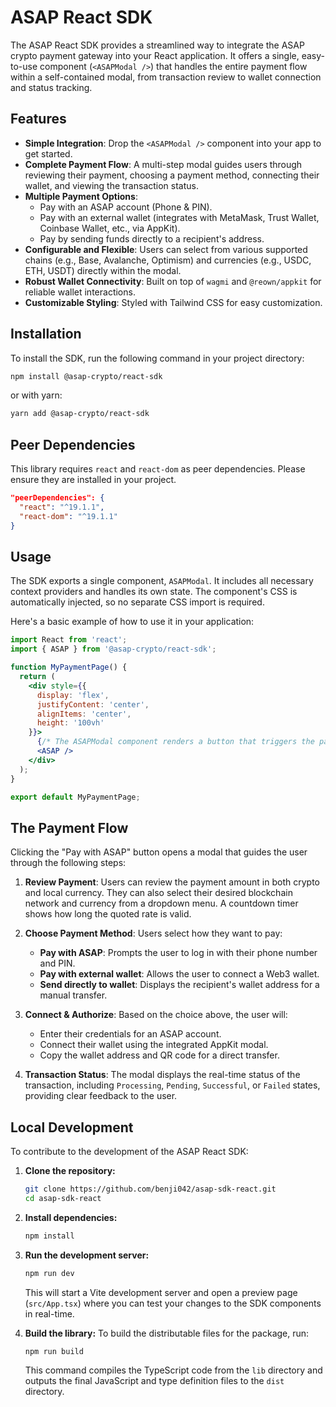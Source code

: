 # ASAP React SDK

The ASAP React SDK provides a streamlined way to integrate the ASAP crypto payment gateway into your React application. It offers a single, easy-to-use component (`<ASAPModal />`) that handles the entire payment flow within a self-contained modal, from transaction review to wallet connection and status tracking.

## Features

-   **Simple Integration**: Drop the `<ASAPModal />` component into your app to get started.
-   **Complete Payment Flow**: A multi-step modal guides users through reviewing their payment, choosing a payment method, connecting their wallet, and viewing the transaction status.
-   **Multiple Payment Options**:
    -   Pay with an ASAP account (Phone & PIN).
    -   Pay with an external wallet (integrates with MetaMask, Trust Wallet, Coinbase Wallet, etc., via AppKit).
    -   Pay by sending funds directly to a recipient's address.
-   **Configurable and Flexible**: Users can select from various supported chains (e.g., Base, Avalanche, Optimism) and currencies (e.g., USDC, ETH, USDT) directly within the modal.
-   **Robust Wallet Connectivity**: Built on top of `wagmi` and `@reown/appkit` for reliable wallet interactions.
-   **Customizable Styling**: Styled with Tailwind CSS for easy customization.

## Installation

To install the SDK, run the following command in your project directory:

```bash
npm install @asap-crypto/react-sdk
```

or with yarn:

```bash
yarn add @asap-crypto/react-sdk
```

## Peer Dependencies

This library requires `react` and `react-dom` as peer dependencies. Please ensure they are installed in your project.

```json
"peerDependencies": {
  "react": "^19.1.1",
  "react-dom": "^19.1.1"
}
```

## Usage

The SDK exports a single component, `ASAPModal`. It includes all necessary context providers and handles its own state. The component's CSS is automatically injected, so no separate CSS import is required.

Here's a basic example of how to use it in your application:

```jsx
import React from 'react';
import { ASAP } from '@asap-crypto/react-sdk';

function MyPaymentPage() {
  return (
    <div style={{ 
      display: 'flex', 
      justifyContent: 'center', 
      alignItems: 'center', 
      height: '100vh' 
    }}>
      {/* The ASAPModal component renders a button that triggers the payment flow */}
      <ASAP />
    </div>
  );
}

export default MyPaymentPage;
```

## The Payment Flow

Clicking the "Pay with ASAP" button opens a modal that guides the user through the following steps:

1.  **Review Payment**: Users can review the payment amount in both crypto and local currency. They can also select their desired blockchain network and currency from a dropdown menu. A countdown timer shows how long the quoted rate is valid.

2.  **Choose Payment Method**: Users select how they want to pay:
    -   **Pay with ASAP**: Prompts the user to log in with their phone number and PIN.
    -   **Pay with external wallet**: Allows the user to connect a Web3 wallet.
    -   **Send directly to wallet**: Displays the recipient's wallet address for a manual transfer.

3.  **Connect & Authorize**: Based on the choice above, the user will:
    -   Enter their credentials for an ASAP account.
    -   Connect their wallet using the integrated AppKit modal.
    -   Copy the wallet address and QR code for a direct transfer.

4.  **Transaction Status**: The modal displays the real-time status of the transaction, including `Processing`, `Pending`, `Successful`, or `Failed` states, providing clear feedback to the user.

## Local Development

To contribute to the development of the ASAP React SDK:

1.  **Clone the repository:**
    ```bash
    git clone https://github.com/benji042/asap-sdk-react.git
    cd asap-sdk-react
    ```

2.  **Install dependencies:**
    ```bash
    npm install
    ```

3.  **Run the development server:**
    ```bash
    npm run dev
    ```
    This will start a Vite development server and open a preview page (`src/App.tsx`) where you can test your changes to the SDK components in real-time.

4.  **Build the library:**
    To build the distributable files for the package, run:
    ```bash
    npm run build
    ```
    This command compiles the TypeScript code from the `lib` directory and outputs the final JavaScript and type definition files to the `dist` directory.